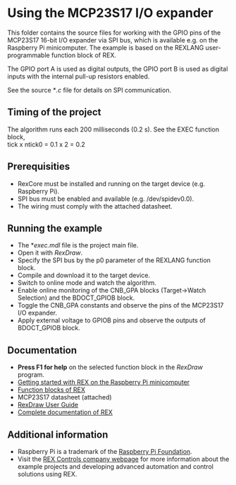 Using the MCP23S17 I/O expander 
===============================

This folder contains the source files for working with the GPIO pins of the
MCP23S17 16-bit I/O expander via SPI bus, which is available e.g. on the 
Raspberry Pi minicomputer. The example is based on the REXLANG user-programmable 
function block of REX. 

The GPIO port A is used as digital outputs, the GPIO port B is used as digital
inputs with the internal pull-up resistors enabled. 

See the source **.c* file for details on SPI communication.

## Timing of the project ##

The algorithm runs each 200 milliseconds (0.2 s). See the EXEC function block,  
tick x ntick0 = 0.1 x 2 = 0.2 

## Prerequisities ##
- RexCore must be installed and running on the target device (e.g. Raspberry Pi).
- SPI bus must be enabled and available (e.g. /dev/spidev0.0).
- The wiring must comply with the attached datasheet. 

## Running the example ##
- The **exec.mdl* file is the project main file.
- Open it with *RexDraw*.
- Specify the SPI bus by the p0 parameter of the REXLANG function block.
- Compile and download it to the target device.
- Switch to online mode and watch the algorithm.
- Enable online monitoring of the CNB_GPA blocks (Target->Watch Selection) and 
the BDOCT_GPIOB block.
- Toggle the CNB_GPA constants and observe the pins of the MCP23S17 I/O 
expander.
- Apply external voltage to GPIOB pins and observe the outputs of BDOCT_GPIOB 
block.  

## Documentation ##

- **Press F1 for help** on the selected function block in the *RexDraw* program.
- [Getting started with REX on the Raspberry Pi minicomputer](https://www.rexcontrols.com/media/2.50.5/doc/ENGLISH/MANUALS/RexGettingStarted/RexGettingStarted_RasPi_ENG.html)
- [Function blocks of REX](https://www.rexcontrols.com/media/2.50.5/doc/ENGLISH/MANUALS/BRef/BRef_ENG.html)
- MCP23S17 datasheet (attached)
- [RexDraw User Guide](https://www.rexcontrols.com/media/2.50.5/doc/ENGLISH/MANUALS/RexDraw/RexDraw_ENG.html)
- [Complete documentation of REX](http://www.rexcontrols.com/documentation-and-support)

## Additional information ##

- Raspberry Pi is a trademark of the [Raspberry Pi Foundation](http://www.raspberrypi.org).
- Visit the [REX Controls company webpage](http://www.rexcontrols.com) 
for more information about the example projects and developing advanced 
automation and control solutions using REX.